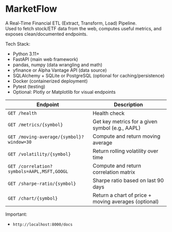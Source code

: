 # MarketFlow
A Real-Time Financial ETL (Extract, Transform, Load) Pipeline.<br>
Used to fetch stock/ETF data from the web, computes useful metrics, and exposes clean/documented endpoints.


Tech Stack:<br>
* Python 3.11+<br>
* FastAPI (main web framework)<br>
* pandas, numpy (data wrangling and math)<br>
* yfinance or Alpha Vantage API (data source)<br>
* SQLAlchemy + SQLite or PostgreSQL (optional for caching/persistence)<br>
* Docker (containerized deployment)<br>
* Pytest (testing)<br>
* Optional: Plotly or Matplotlib for visual endpoints<br>

| Endpoint                                   | Description                                          |
| ------------------------------------------ | ---------------------------------------------------- |
| `GET /health`                              | Health check                                         |
| `GET /metrics/{symbol}`                    | Get key metrics for a given symbol (e.g., AAPL)      |
| `GET /moving-average/{symbol}?window=30`   | Compute and return moving average                    |
| `GET /volatility/{symbol}`                 | Return rolling volatility over time                  |
| `GET /correlation?symbols=AAPL,MSFT,GOOGL` | Compute and return correlation matrix                |
| `GET /sharpe-ratio/{symbol}`               | Sharpe ratio based on last 90 days                   |
| `GET /chart/{symbol}`                      | Return a chart of price + moving averages (optional) |

Important:
* `http://localhost:8000/docs`
